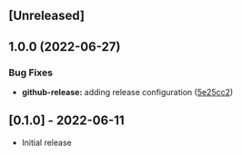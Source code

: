 ## [Unreleased]

## 1.0.0 (2022-06-27)


### Bug Fixes

* **github-release:** adding release configuration ([5e25cc2](https://github.com/JuanVqz/noko_cli/commit/5e25cc22f4efc6749512b6d599bd7bcfddc60c98))

## [0.1.0] - 2022-06-11

- Initial release

